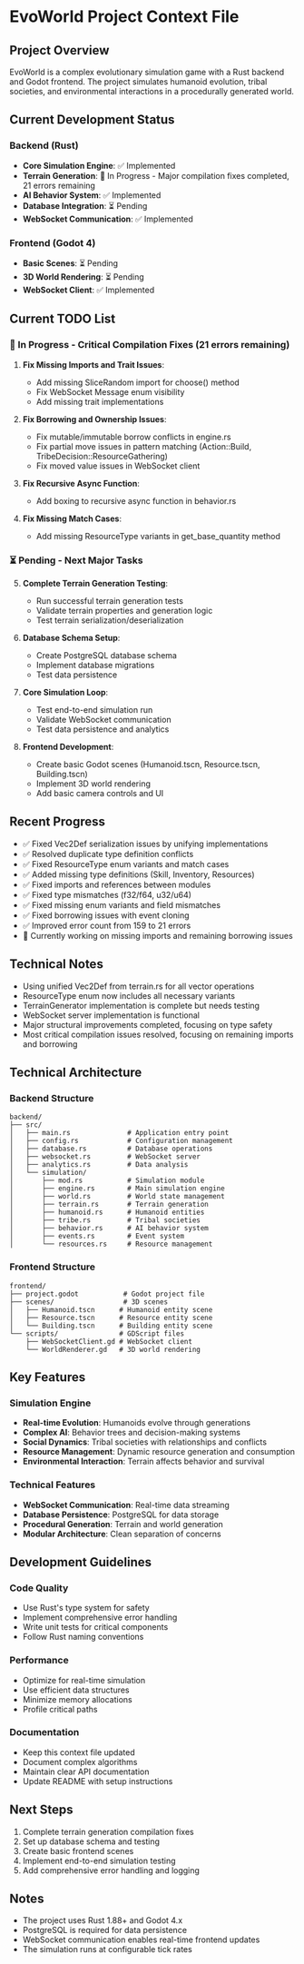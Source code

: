 # EvoWorld Project Context File

## Project Overview
EvoWorld is a complex evolutionary simulation game with a Rust backend and Godot frontend. The project simulates humanoid evolution, tribal societies, and environmental interactions in a procedurally generated world.

## Current Development Status

### Backend (Rust)
- **Core Simulation Engine**: ✅ Implemented
- **Terrain Generation**: 🔄 In Progress - Major compilation fixes completed, 21 errors remaining
- **AI Behavior System**: ✅ Implemented
- **Database Integration**: ⏳ Pending
- **WebSocket Communication**: ✅ Implemented

### Frontend (Godot 4)
- **Basic Scenes**: ⏳ Pending
- **3D World Rendering**: ⏳ Pending
- **WebSocket Client**: ✅ Implemented

## Current TODO List

### 🔄 In Progress - Critical Compilation Fixes (21 errors remaining)

1. **Fix Missing Imports and Trait Issues**:
   - Add missing SliceRandom import for choose() method
   - Fix WebSocket Message enum visibility
   - Add missing trait implementations

2. **Fix Borrowing and Ownership Issues**:
   - Fix mutable/immutable borrow conflicts in engine.rs
   - Fix partial move issues in pattern matching (Action::Build, TribeDecision::ResourceGathering)
   - Fix moved value issues in WebSocket client

3. **Fix Recursive Async Function**:
   - Add boxing to recursive async function in behavior.rs

4. **Fix Missing Match Cases**:
   - Add missing ResourceType variants in get_base_quantity method

### ⏳ Pending - Next Major Tasks

5. **Complete Terrain Generation Testing**:
   - Run successful terrain generation tests
   - Validate terrain properties and generation logic
   - Test terrain serialization/deserialization

6. **Database Schema Setup**:
   - Create PostgreSQL database schema
   - Implement database migrations
   - Test data persistence

7. **Core Simulation Loop**:
   - Test end-to-end simulation run
   - Validate WebSocket communication
   - Test data persistence and analytics

8. **Frontend Development**:
   - Create basic Godot scenes (Humanoid.tscn, Resource.tscn, Building.tscn)
   - Implement 3D world rendering
   - Add basic camera controls and UI

## Recent Progress
- ✅ Fixed Vec2Def serialization issues by unifying implementations
- ✅ Resolved duplicate type definition conflicts
- ✅ Fixed ResourceType enum variants and match cases
- ✅ Added missing type definitions (Skill, Inventory, Resources)
- ✅ Fixed imports and references between modules
- ✅ Fixed type mismatches (f32/f64, u32/u64)
- ✅ Fixed missing enum variants and field mismatches
- ✅ Fixed borrowing issues with event cloning
- ✅ Improved error count from 159 to 21 errors
- 🔄 Currently working on missing imports and remaining borrowing issues

## Technical Notes
- Using unified Vec2Def from terrain.rs for all vector operations
- ResourceType enum now includes all necessary variants
- TerrainGenerator implementation is complete but needs testing
- WebSocket server implementation is functional
- Major structural improvements completed, focusing on type safety
- Most critical compilation issues resolved, focusing on remaining imports and borrowing

## Technical Architecture

### Backend Structure
```
backend/
├── src/
│   ├── main.rs              # Application entry point
│   ├── config.rs            # Configuration management
│   ├── database.rs          # Database operations
│   ├── websocket.rs         # WebSocket server
│   ├── analytics.rs         # Data analysis
│   └── simulation/
│       ├── mod.rs           # Simulation module
│       ├── engine.rs        # Main simulation engine
│       ├── world.rs         # World state management
│       ├── terrain.rs       # Terrain generation
│       ├── humanoid.rs      # Humanoid entities
│       ├── tribe.rs         # Tribal societies
│       ├── behavior.rs      # AI behavior system
│       ├── events.rs        # Event system
│       └── resources.rs     # Resource management
```

### Frontend Structure
```
frontend/
├── project.godot           # Godot project file
├── scenes/                 # 3D scenes
│   ├── Humanoid.tscn      # Humanoid entity scene
│   ├── Resource.tscn      # Resource entity scene
│   └── Building.tscn      # Building entity scene
└── scripts/               # GDScript files
    ├── WebSocketClient.gd # WebSocket client
    └── WorldRenderer.gd   # 3D world rendering
```

## Key Features

### Simulation Engine
- **Real-time Evolution**: Humanoids evolve through generations
- **Complex AI**: Behavior trees and decision-making systems
- **Social Dynamics**: Tribal societies with relationships and conflicts
- **Resource Management**: Dynamic resource generation and consumption
- **Environmental Interaction**: Terrain affects behavior and survival

### Technical Features
- **WebSocket Communication**: Real-time data streaming
- **Database Persistence**: PostgreSQL for data storage
- **Procedural Generation**: Terrain and world generation
- **Modular Architecture**: Clean separation of concerns

## Development Guidelines

### Code Quality
- Use Rust's type system for safety
- Implement comprehensive error handling
- Write unit tests for critical components
- Follow Rust naming conventions

### Performance
- Optimize for real-time simulation
- Use efficient data structures
- Minimize memory allocations
- Profile critical paths

### Documentation
- Keep this context file updated
- Document complex algorithms
- Maintain clear API documentation
- Update README with setup instructions

## Next Steps
1. Complete terrain generation compilation fixes
2. Set up database schema and testing
3. Create basic frontend scenes
4. Implement end-to-end simulation testing
5. Add comprehensive error handling and logging

## Notes
- The project uses Rust 1.88+ and Godot 4.x
- PostgreSQL is required for data persistence
- WebSocket communication enables real-time frontend updates
- The simulation runs at configurable tick rates